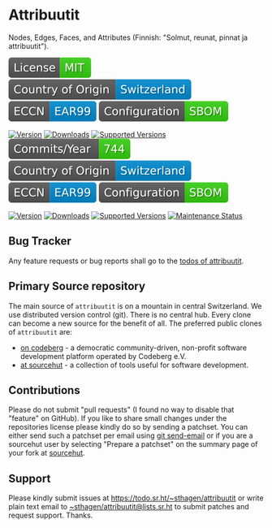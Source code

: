 # Attribuutit

Nodes, Edges, Faces, and Attributes (Finnish: "Solmut, reunat, pinnat ja attribuutit").

[![license](badges/license-spdx-mit.svg)](https://git.sr.ht/~sthagen/attribuutit/tree/default/item/LICENSE)
[![Country of Origin](badges/country-of-origin-name-switzerland-neutral.svg)](https://git.sr.ht/~sthagen/attribuutit/tree/default/item/COUNTRY-OF-ORIGIN)
[![Export Classification Control Number (ECCN)](badges/export-control-classification-number_eccn-ear99-neutral.svg)](https://git.sr.ht/~sthagen/attribuutit/tree/default/item/EXPORT-CONTROL-CLASSIFICATION-NUMBER)
[![Configuration](badges/configuration-sbom.svg)](third-party/index.html)

[![Version](https://img.shields.io/pypi/v/attribuutit.svg?style=flat)](https://pypi.python.org/pypi/attribuutit/)
[![Downloads](https://static.pepy.tech/badge/attribuutit/month)](https://pepy.tech/project/attribuutit)
[![Supported Versions](https://img.shields.io/pypi/pyversions/attribuutit.svg?style=flat)](https://pypi.python.org/pypi/attribuutit/)
[![Maintenance Status](docs/badges/commits-per-year.svg)](https://git.sr.ht/~sthagen/attribuutit/log)
[![Country of Origin](badges/country-of-origin-name-switzerland-neutral.svg)](https://git.sr.ht/~sthagen/attribuutitNAME/tree/default/item/COUNTRY-OF-ORIGIN)
[![Export Classification Control Number (ECCN)](badges/export-control-classification-number_eccn-ear99-neutral.svg)](https://git.sr.ht/~sthagen/attribuutitNAME/tree/default/item/EXPORT-CONTROL-CLASSIFICATION-NUMBER)
[![Configuration](badges/configuration-sbom.svg)](third-party/index.html)

[![Version](https://img.shields.io/pypi/v/attribuutitNAME.svg?style=flat)](https://pypi.python.org/pypi/attribuutitNAME/)
[![Downloads](https://static.pepy.tech/badge/attribuutitNAME/month)](https://pepy.tech/project/attribuutitNAME)
[![Supported Versions](https://img.shields.io/pypi/pyversions/attribuutitNAME.svg?style=flat)](https://pypi.python.org/pypi/attribuutitNAME/)
[![Maintenance Status](https://img.shields.io/github/commit-activity/y/sthagen/attribuutitNAME.svg?style=flat)](https://git.sr.ht/~sthagen/attribuutitNAME/log)

## Bug Tracker

Any feature requests or bug reports shall go to the [todos of attribuutit](https://todo.sr.ht/~sthagen/attribuutit).

## Primary Source repository

The main source of `attribuutit` is on a mountain in central Switzerland.
We use distributed version control (git).
There is no central hub.
Every clone can become a new source for the benefit of all.
The preferred public clones of `attribuutit` are:

* [on codeberg](https://codeberg.org/sthagen/attribuutit) - a democratic community-driven, non-profit software development platform operated by Codeberg e.V.
* [at sourcehut](https://git.sr.ht/~sthagen/attribuutit) - a collection of tools useful for software development.

## Contributions

Please do not submit "pull requests" (I found no way to disable that "feature" on GitHub).
If you like to share small changes under the repositories license please kindly do so by sending a patchset.
You can either send such a patchset per email using [git send-email](https://git-send-email.io) or 
if you are a sourcehut user by selecting "Prepare a patchset" on the summary page of your fork at [sourcehut](https://git.sr.ht/).

## Support

Please kindly submit issues at <https://todo.sr.ht/~sthagen/attribuutit> or write plain text email to <~sthagen/attribuutit@lists.sr.ht> to submit patches and request support. Thanks.
